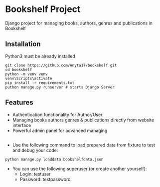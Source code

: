 # Bookshelf Project

Django project for managing books, authors, genres and publications in Bookshelf

## Installation

Python3 must be already installed

```shell
git clone https://github.com/Anyta17/bookshelf.git
cd bookshelf
python -m venv venv
venv\Scripts\activate
pip install -r requirements.txt
puthon manage.py runserver # starts Django Server
```

## Features

* Authentication functionality for Author/User
* Managing books authors genres & publications directly from website interface
* Powerful admin panel for advanced managing

## 
- Use the following command to load prepared data from fixture to test and debug your code:
  
`python manage.py loaddata bookshelfdata.json`

- You can use the following superuser (or create another yourself):
    - Login: testuser
    - Password: testpassword